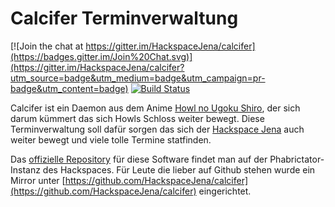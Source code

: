 # Calcifer Terminverwaltung

[![Join the chat at https://gitter.im/HackspaceJena/calcifer](https://badges.gitter.im/Join%20Chat.svg)](https://gitter.im/HackspaceJena/calcifer?utm_source=badge&utm_medium=badge&utm_campaign=pr-badge&utm_content=badge) [![Build Status](https://travis-ci.org/HackspaceJena/calcifer.svg?branch=master)](https://travis-ci.org/HackspaceJena/calcifer)

Calcifer ist ein Daemon aus dem Anime [Howl no Ugoku Shiro](http://anidb.net/perl-bin/animedb.pl?show=anime&aid=1218), der sich darum kümmert das sich Howls Schloss weiter bewegt. Diese Terminverwaltung soll dafür sorgen das sich der [Hackspace Jena](https://www.krautspace.de/) auch weiter bewegt und viele tolle Termine statfinden.

Das [offizielle Repository](https://phablab.krautspace.de/diffusion/C/) für diese Software findet man auf der Phabrictator-Instanz des Hackspaces. Für Leute die lieber auf Github stehen wurde ein Mirror unter [https://github.com/HackspaceJena/calcifer](https://github.com/HackspaceJena/calcifer) eingerichtet.
